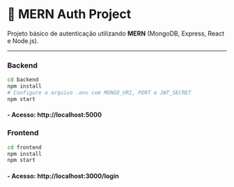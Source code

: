 # 🚀 MERN Auth Project

Projeto básico de autenticação utilizando **MERN** (MongoDB, Express, React e Node.js).

<hr>

### Backend
```bash
cd backend
npm install
# Configure o arquivo .env com MONGO_URI, PORT e JWT_SECRET
npm start
```
#### - Acesso: http://localhost:5000

### Frontend
```bash
cd frontend
npm install
npm start
```
#### - Acesso: http://localhost:3000/login
